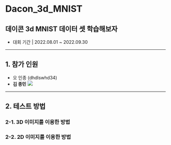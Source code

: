# Dacon_3d_MNIST
## 데이콘 3d MNIST 데이터 셋 학습해보자

- 대회 기간 | 2022.08.01 ~ 2022.09.30
---

## 1. 참가 인원
- 오 인종 (dhdlswhd34)
- **김 종민** <a href=https://github.com/EvoDmiK><img src='https://avatars.githubusercontent.com/u/93193661?v=4'></img></a>

---

## 2. 테스트 방법
### 2-1. 3D 이미지를 이용한 방법

### 2-2. 2D 이미지를 이용한 방법
